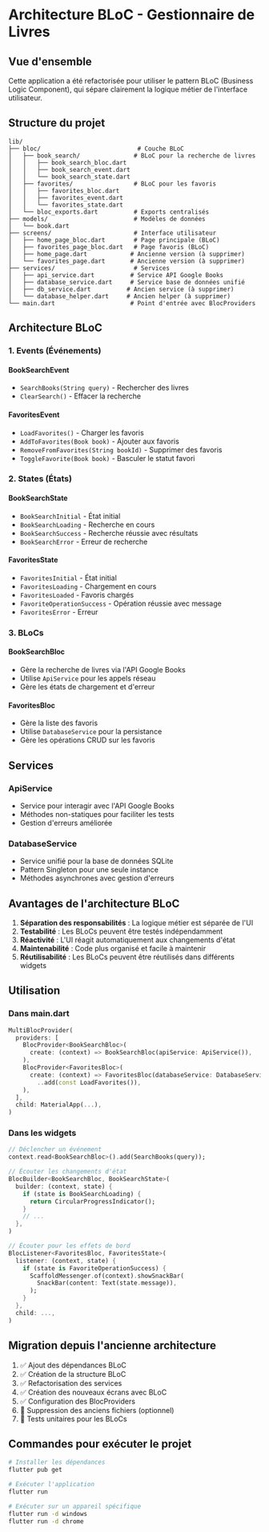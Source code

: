# Architecture BLoC - Gestionnaire de Livres

## Vue d'ensemble

Cette application a été refactorisée pour utiliser le pattern BLoC (Business Logic Component), qui sépare clairement la logique métier de l'interface utilisateur.

## Structure du projet

```
lib/
├── bloc/                           # Couche BLoC
│   ├── book_search/               # BLoC pour la recherche de livres
│   │   ├── book_search_bloc.dart
│   │   ├── book_search_event.dart
│   │   └── book_search_state.dart
│   ├── favorites/                 # BLoC pour les favoris
│   │   ├── favorites_bloc.dart
│   │   ├── favorites_event.dart
│   │   └── favorites_state.dart
│   └── bloc_exports.dart          # Exports centralisés
├── models/                        # Modèles de données
│   └── book.dart
├── screens/                       # Interface utilisateur
│   ├── home_page_bloc.dart        # Page principale (BLoC)
│   ├── favorites_page_bloc.dart   # Page favoris (BLoC)
│   ├── home_page.dart            # Ancienne version (à supprimer)
│   └── favorites_page.dart       # Ancienne version (à supprimer)
├── services/                      # Services
│   ├── api_service.dart          # Service API Google Books
│   ├── database_service.dart     # Service base de données unifié
│   ├── db_service.dart          # Ancien service (à supprimer)
│   └── database_helper.dart     # Ancien helper (à supprimer)
└── main.dart                     # Point d'entrée avec BlocProviders
```

## Architecture BLoC

### 1. Events (Événements)

#### BookSearchEvent
- `SearchBooks(String query)` - Rechercher des livres
- `ClearSearch()` - Effacer la recherche

#### FavoritesEvent
- `LoadFavorites()` - Charger les favoris
- `AddToFavorites(Book book)` - Ajouter aux favoris
- `RemoveFromFavorites(String bookId)` - Supprimer des favoris
- `ToggleFavorite(Book book)` - Basculer le statut favori

### 2. States (États)

#### BookSearchState
- `BookSearchInitial` - État initial
- `BookSearchLoading` - Recherche en cours
- `BookSearchSuccess` - Recherche réussie avec résultats
- `BookSearchError` - Erreur de recherche

#### FavoritesState
- `FavoritesInitial` - État initial
- `FavoritesLoading` - Chargement en cours
- `FavoritesLoaded` - Favoris chargés
- `FavoriteOperationSuccess` - Opération réussie avec message
- `FavoritesError` - Erreur

### 3. BLoCs

#### BookSearchBloc
- Gère la recherche de livres via l'API Google Books
- Utilise `ApiService` pour les appels réseau
- Gère les états de chargement et d'erreur

#### FavoritesBloc
- Gère la liste des favoris
- Utilise `DatabaseService` pour la persistance
- Gère les opérations CRUD sur les favoris

## Services

### ApiService
- Service pour interagir avec l'API Google Books
- Méthodes non-statiques pour faciliter les tests
- Gestion d'erreurs améliorée

### DatabaseService
- Service unifié pour la base de données SQLite
- Pattern Singleton pour une seule instance
- Méthodes asynchrones avec gestion d'erreurs

## Avantages de l'architecture BLoC

1. **Séparation des responsabilités** : La logique métier est séparée de l'UI
2. **Testabilité** : Les BLoCs peuvent être testés indépendamment
3. **Réactivité** : L'UI réagit automatiquement aux changements d'état
4. **Maintenabilité** : Code plus organisé et facile à maintenir
5. **Réutilisabilité** : Les BLoCs peuvent être réutilisés dans différents widgets

## Utilisation

### Dans main.dart
```dart
MultiBlocProvider(
  providers: [
    BlocProvider<BookSearchBloc>(
      create: (context) => BookSearchBloc(apiService: ApiService()),
    ),
    BlocProvider<FavoritesBloc>(
      create: (context) => FavoritesBloc(databaseService: DatabaseService())
        ..add(const LoadFavorites()),
    ),
  ],
  child: MaterialApp(...),
)
```

### Dans les widgets
```dart
// Déclencher un événement
context.read<BookSearchBloc>().add(SearchBooks(query));

// Écouter les changements d'état
BlocBuilder<BookSearchBloc, BookSearchState>(
  builder: (context, state) {
    if (state is BookSearchLoading) {
      return CircularProgressIndicator();
    }
    // ...
  },
)

// Écouter pour les effets de bord
BlocListener<FavoritesBloc, FavoritesState>(
  listener: (context, state) {
    if (state is FavoriteOperationSuccess) {
      ScaffoldMessenger.of(context).showSnackBar(
        SnackBar(content: Text(state.message)),
      );
    }
  },
  child: ...,
)
```

## Migration depuis l'ancienne architecture

1. ✅ Ajout des dépendances BLoC
2. ✅ Création de la structure BLoC
3. ✅ Refactorisation des services
4. ✅ Création des nouveaux écrans avec BLoC
5. ✅ Configuration des BlocProviders
6. 🔄 Suppression des anciens fichiers (optionnel)
7. 🔄 Tests unitaires pour les BLoCs

## Commandes pour exécuter le projet

```bash
# Installer les dépendances
flutter pub get

# Exécuter l'application
flutter run

# Exécuter sur un appareil spécifique
flutter run -d windows
flutter run -d chrome
```
